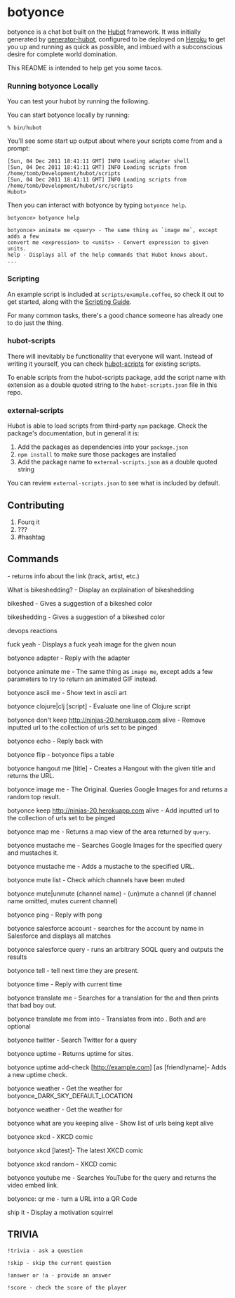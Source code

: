 # botyonce

botyonce is a chat bot built on the [Hubot][hubot] framework. It was initially generated by [generator-hubot][generator-hubot], configured to be deployed on [Heroku][heroku] to get you up and running as quick as possible, and imbued with a subconscious desire for complete world domination.

This README is intended to help get you some tacos.

[heroku]: http://www.heroku.com
[hubot]: http://hubot.github.com
[generator-hubot]: https://github.com/github/generator-hubot

### Running botyonce Locally

You can test your hubot by running the following.

You can start botyonce locally by running:

    % bin/hubot

You'll see some start up output about where your scripts come from and a
prompt:

    [Sun, 04 Dec 2011 18:41:11 GMT] INFO Loading adapter shell
    [Sun, 04 Dec 2011 18:41:11 GMT] INFO Loading scripts from /home/tomb/Development/hubot/scripts
    [Sun, 04 Dec 2011 18:41:11 GMT] INFO Loading scripts from /home/tomb/Development/hubot/src/scripts
    Hubot>

Then you can interact with botyonce by typing `botyonce help`.

    botyonce> botyonce help

    botyonce> animate me <query> - The same thing as `image me`, except adds a few
    convert me <expression> to <units> - Convert expression to given units.
    help - Displays all of the help commands that Hubot knows about.
    ...


### Scripting

An example script is included at `scripts/example.coffee`, so check it out to
get started, along with the [Scripting Guide](https://github.com/github/hubot/blob/master/docs/scripting.md).

For many common tasks, there's a good chance someone has already one to do just
the thing.

### hubot-scripts

There will inevitably be functionality that everyone will want. Instead
of writing it yourself, you can check
[hubot-scripts][hubot-scripts] for existing scripts.

To enable scripts from the hubot-scripts package, add the script name with
extension as a double quoted string to the `hubot-scripts.json` file in this
repo.

[hubot-scripts]: https://github.com/hubot-scripts

### external-scripts

Hubot is able to load scripts from third-party `npm` package. Check the package's documentation, but in general it is:

1. Add the packages as dependencies into your `package.json`
2. `npm install` to make sure those packages are installed
3. Add the package name to `external-scripts.json` as a double quoted string

You can review `external-scripts.json` to see what is included by default.

## Contributing

1. Fourq it
2. ???
3. #hashtag

## Commands

 <spotify link> - returns info about the link (track, artist, etc.)

 What is bikeshedding? - Display an explaination of bikeshedding

 bikeshed - Gives a suggestion of a bikeshed color

 bikeshedding - Gives a suggestion of a bikeshed color

 devops reactions

 fuck yeah <noun> - Displays a fuck yeah image for the given noun

 botyonce adapter - Reply with the adapter

 botyonce animate me <query> - The same thing as `image me`, except adds a few parameters to try to return an animated GIF instead.

 botyonce ascii me <text> - Show text in ascii art

 botyonce clojure|clj [script] - Evaluate one line of Clojure script

 botyonce don't keep http://ninjas-20.herokuapp.com alive - Remove inputted url to the collection of urls set to be pinged

 botyonce echo <text> - Reply back with <text>

 botyonce flip - botyonce flips a table

 botyonce hangout me [title] - Creates a Hangout with the given title and returns the URL.

 botyonce image me <query> - The Original. Queries Google Images for <query> and returns a random top result.

 botyonce keep http://ninjas-20.herokuapp.com alive - Add inputted url to the collection of urls set to be pinged

 botyonce map me <query> - Returns a map view of the area returned by `query`.

 botyonce mustache me <query> - Searches Google Images for the specified query and mustaches it.

 botyonce mustache me <url> - Adds a mustache to the specified URL.

 botyonce mute list - Check which channels have been muted

 botyonce mute|unmute (channel name) - (un)mute a channel (if channel name omitted, mutes current channel)

 botyonce ping - Reply with pong

 botyonce salesforce account <accountname> - searches for the account by name in Salesforce and displays all matches

 botyonce salesforce query <query> - runs an arbitrary SOQL query and outputs the results

 botyonce tell <recipients> <some message> - tell <recipients> <some message> next time they are present.

 botyonce time - Reply with current time

 botyonce translate me <phrase> - Searches for a translation for the <phrase> and then prints that bad boy out.

 botyonce translate me from <source> into <target> <phrase> - Translates <phrase> from <source> into <target>. Both <source> and <target> are optional

 botyonce twitter <command> <query> - Search Twitter for a query

 botyonce uptime <filter> - Returns uptime for sites.

 botyonce uptime add-check [http://example.com] [as [friendlyname]- Adds a new uptime check.

 botyonce weather - Get the weather for botyonce_DARK_SKY_DEFAULT_LOCATION

 botyonce weather <location> - Get the weather for <location>

 botyonce what are you keeping alive - Show list of urls being kept alive

 botyonce xkcd <num> - XKCD comic <num>

 botyonce xkcd [latest]- The latest XKCD comic

 botyonce xkcd random - XKCD comic <num>

 botyonce youtube me <query> - Searches YouTube for the query and returns the video embed link.

 botyonce: qr me <url> - turn a URL into a QR Code

 ship it - Display a motivation squirrel

 ## TRIVIA

	!trivia - ask a question

	!skip - skip the current question

	!answer or !a - provide an answer

	!score - check the score of the player